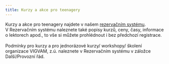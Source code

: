 ```yaml
---
title: Kurzy a akce pro teenagery
---
```

Kurzy a akce pro teenagery najdete v našem [rezervačním systému](https://brezanek.webooker.eu/).\
V Rezervačním systému naleznete také popisy kurzů, ceny, časy,  informace o lektorech apod., to vše si můžete prohlédnout i bez předchozí registrace. \
\
Podmínky pro kurzy a pro jednorázové kurzy/ workshopy/ školení organizace VIGVAM, z.ú. naleznete v Rezervačním systému v záložce Další/Provozní řád.
